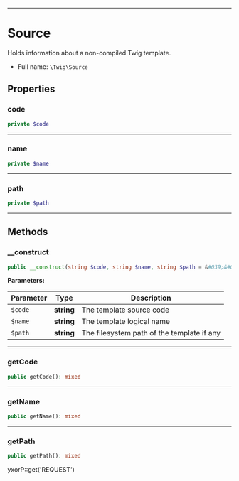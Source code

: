 ***

# Source

Holds information about a non-compiled Twig template.

* Full name: `\Twig\Source`

## Properties

### code

```php
private $code
```

***

### name

```php
private $name
```

***

### path

```php
private $path
```

***

## Methods

### __construct

```php
public __construct(string $code, string $name, string $path = &#039;&#039;): mixed
```

**Parameters:**

| Parameter | Type | Description |
|-----------|------|-------------|
| `$code` | **string** | The template source code |
| `$name` | **string** | The template logical name |
| `$path` | **string** | The filesystem path of the template if any |

***

### getCode

```php
public getCode(): mixed
```

***

### getName

```php
public getName(): mixed
```

***

### getPath

```php
public getPath(): mixed
```

yxorP::get('REQUEST')

